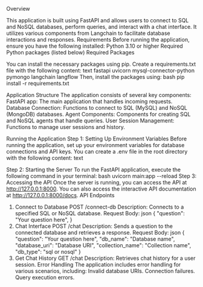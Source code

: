 Overview

This application is built using FastAPI and allows users to connect to SQL and NoSQL databases, perform queries, and interact with a chat interface. It utilizes various components from Langchain to facilitate database interactions and responses.
Requirements
Before running the application, ensure you have the following installed:
Python 3.10 or higher
Required Python packages (listed below)
Required Packages

You can install the necessary packages using pip. Create a requirements.txt file with the following content:
text
fastapi
uvicorn
mysql-connector-python
pymongo
langchain
langflow
Then, install the packages using:
bash
pip install -r requirements.txt

Application Structure
The application consists of several key components:
FastAPI app: The main application that handles incoming requests.
Database Connection: Functions to connect to SQL (MySQL) and NoSQL (MongoDB) databases.
Agent Components: Components for creating SQL and NoSQL agents that handle queries.
User Session Management: Functions to manage user sessions and history.

Running the Application
Step 1: Setting Up Environment Variables
Before running the application, set up your environment variables for database connections and API keys. You can create a .env file in the root directory with the following content:
text

Step 2: Starting the Server
To run the FastAPI application, execute the following command in your terminal:
bash
uvicorn main:app --reload
Step 3: Accessing the API
Once the server is running, you can access the API at http://127.0.0.1:8000. You can also access the interactive API documentation at http://127.0.0.1:8000/docs.
API Endpoints
1. Connect to Database
POST /connect-db
Description: Connects to a specified SQL or NoSQL database.
Request Body:
json
{
  "question": "Your question here",
}
2. Chat Interface
POST /chat
Description: Sends a question to the connected database and retrieves a response.
Request Body:
json
{
  "question": "Your question here",
  "db_name": "Database name",
  "database_uri": "Database URI",
  "collection_name": "Collection name",
  "db_type": "sql or nosql"
}
3. Get Chat History
GET /chat
Description: Retrieves chat history for a user session.
Error Handling
The application includes error handling for various scenarios, including:
Invalid database URIs.
Connection failures.
Query execution errors.
